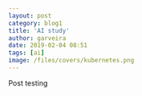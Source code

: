 ```yaml
---
layout: post
category: blog1
title: 'AI study'
author: garveira
date: 2019-02-04 08:51
tags: [ai]
image: /files/covers/kubernetes.png
---
```


Post testing
